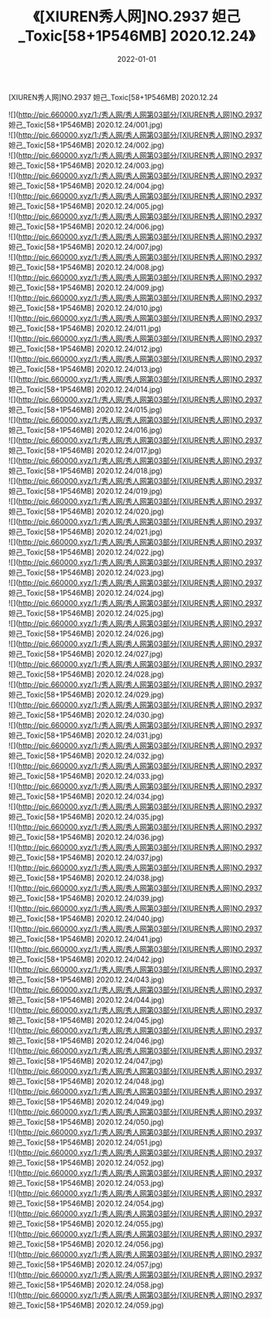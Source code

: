 ﻿---
layout: post
title:  《[XIUREN秀人网]NO.2937 妲己_Toxic[58+1P546MB] 2020.12.24》
date:   2022-01-01
img: http://pic.660000.xyz/1:/秀人网/秀人网第03部分/[XIUREN秀人网]NO.2937 妲己_Toxic[58+1P546MB] 2020.12.24/000.jpg
categories: [美女, 清纯, 唯美]
---

[XIUREN秀人网]NO.2937 妲己_Toxic[58+1P546MB] 2020.12.24

 ![](http://pic.660000.xyz/1:/秀人网/秀人网第03部分/[XIUREN秀人网]NO.2937 妲己_Toxic[58+1P546MB] 2020.12.24/001.jpg) <br>![](http://pic.660000.xyz/1:/秀人网/秀人网第03部分/[XIUREN秀人网]NO.2937 妲己_Toxic[58+1P546MB] 2020.12.24/002.jpg) <br>![](http://pic.660000.xyz/1:/秀人网/秀人网第03部分/[XIUREN秀人网]NO.2937 妲己_Toxic[58+1P546MB] 2020.12.24/003.jpg) <br>![](http://pic.660000.xyz/1:/秀人网/秀人网第03部分/[XIUREN秀人网]NO.2937 妲己_Toxic[58+1P546MB] 2020.12.24/004.jpg) <br>![](http://pic.660000.xyz/1:/秀人网/秀人网第03部分/[XIUREN秀人网]NO.2937 妲己_Toxic[58+1P546MB] 2020.12.24/005.jpg) <br>![](http://pic.660000.xyz/1:/秀人网/秀人网第03部分/[XIUREN秀人网]NO.2937 妲己_Toxic[58+1P546MB] 2020.12.24/006.jpg) <br>![](http://pic.660000.xyz/1:/秀人网/秀人网第03部分/[XIUREN秀人网]NO.2937 妲己_Toxic[58+1P546MB] 2020.12.24/007.jpg) <br>![](http://pic.660000.xyz/1:/秀人网/秀人网第03部分/[XIUREN秀人网]NO.2937 妲己_Toxic[58+1P546MB] 2020.12.24/008.jpg) <br>![](http://pic.660000.xyz/1:/秀人网/秀人网第03部分/[XIUREN秀人网]NO.2937 妲己_Toxic[58+1P546MB] 2020.12.24/009.jpg) <br>![](http://pic.660000.xyz/1:/秀人网/秀人网第03部分/[XIUREN秀人网]NO.2937 妲己_Toxic[58+1P546MB] 2020.12.24/010.jpg) <br>![](http://pic.660000.xyz/1:/秀人网/秀人网第03部分/[XIUREN秀人网]NO.2937 妲己_Toxic[58+1P546MB] 2020.12.24/011.jpg) <br>![](http://pic.660000.xyz/1:/秀人网/秀人网第03部分/[XIUREN秀人网]NO.2937 妲己_Toxic[58+1P546MB] 2020.12.24/012.jpg) <br>![](http://pic.660000.xyz/1:/秀人网/秀人网第03部分/[XIUREN秀人网]NO.2937 妲己_Toxic[58+1P546MB] 2020.12.24/013.jpg) <br>![](http://pic.660000.xyz/1:/秀人网/秀人网第03部分/[XIUREN秀人网]NO.2937 妲己_Toxic[58+1P546MB] 2020.12.24/014.jpg) <br>![](http://pic.660000.xyz/1:/秀人网/秀人网第03部分/[XIUREN秀人网]NO.2937 妲己_Toxic[58+1P546MB] 2020.12.24/015.jpg) <br>![](http://pic.660000.xyz/1:/秀人网/秀人网第03部分/[XIUREN秀人网]NO.2937 妲己_Toxic[58+1P546MB] 2020.12.24/016.jpg) <br>![](http://pic.660000.xyz/1:/秀人网/秀人网第03部分/[XIUREN秀人网]NO.2937 妲己_Toxic[58+1P546MB] 2020.12.24/017.jpg) <br>![](http://pic.660000.xyz/1:/秀人网/秀人网第03部分/[XIUREN秀人网]NO.2937 妲己_Toxic[58+1P546MB] 2020.12.24/018.jpg) <br>![](http://pic.660000.xyz/1:/秀人网/秀人网第03部分/[XIUREN秀人网]NO.2937 妲己_Toxic[58+1P546MB] 2020.12.24/019.jpg) <br>![](http://pic.660000.xyz/1:/秀人网/秀人网第03部分/[XIUREN秀人网]NO.2937 妲己_Toxic[58+1P546MB] 2020.12.24/020.jpg) <br>![](http://pic.660000.xyz/1:/秀人网/秀人网第03部分/[XIUREN秀人网]NO.2937 妲己_Toxic[58+1P546MB] 2020.12.24/021.jpg) <br>![](http://pic.660000.xyz/1:/秀人网/秀人网第03部分/[XIUREN秀人网]NO.2937 妲己_Toxic[58+1P546MB] 2020.12.24/022.jpg) <br>![](http://pic.660000.xyz/1:/秀人网/秀人网第03部分/[XIUREN秀人网]NO.2937 妲己_Toxic[58+1P546MB] 2020.12.24/023.jpg) <br>![](http://pic.660000.xyz/1:/秀人网/秀人网第03部分/[XIUREN秀人网]NO.2937 妲己_Toxic[58+1P546MB] 2020.12.24/024.jpg) <br>![](http://pic.660000.xyz/1:/秀人网/秀人网第03部分/[XIUREN秀人网]NO.2937 妲己_Toxic[58+1P546MB] 2020.12.24/025.jpg) <br>![](http://pic.660000.xyz/1:/秀人网/秀人网第03部分/[XIUREN秀人网]NO.2937 妲己_Toxic[58+1P546MB] 2020.12.24/026.jpg) <br>![](http://pic.660000.xyz/1:/秀人网/秀人网第03部分/[XIUREN秀人网]NO.2937 妲己_Toxic[58+1P546MB] 2020.12.24/027.jpg) <br>![](http://pic.660000.xyz/1:/秀人网/秀人网第03部分/[XIUREN秀人网]NO.2937 妲己_Toxic[58+1P546MB] 2020.12.24/028.jpg) <br>![](http://pic.660000.xyz/1:/秀人网/秀人网第03部分/[XIUREN秀人网]NO.2937 妲己_Toxic[58+1P546MB] 2020.12.24/029.jpg) <br>![](http://pic.660000.xyz/1:/秀人网/秀人网第03部分/[XIUREN秀人网]NO.2937 妲己_Toxic[58+1P546MB] 2020.12.24/030.jpg) <br>![](http://pic.660000.xyz/1:/秀人网/秀人网第03部分/[XIUREN秀人网]NO.2937 妲己_Toxic[58+1P546MB] 2020.12.24/031.jpg) <br>![](http://pic.660000.xyz/1:/秀人网/秀人网第03部分/[XIUREN秀人网]NO.2937 妲己_Toxic[58+1P546MB] 2020.12.24/032.jpg) <br>![](http://pic.660000.xyz/1:/秀人网/秀人网第03部分/[XIUREN秀人网]NO.2937 妲己_Toxic[58+1P546MB] 2020.12.24/033.jpg) <br>![](http://pic.660000.xyz/1:/秀人网/秀人网第03部分/[XIUREN秀人网]NO.2937 妲己_Toxic[58+1P546MB] 2020.12.24/034.jpg) <br>![](http://pic.660000.xyz/1:/秀人网/秀人网第03部分/[XIUREN秀人网]NO.2937 妲己_Toxic[58+1P546MB] 2020.12.24/035.jpg) <br>![](http://pic.660000.xyz/1:/秀人网/秀人网第03部分/[XIUREN秀人网]NO.2937 妲己_Toxic[58+1P546MB] 2020.12.24/036.jpg) <br>![](http://pic.660000.xyz/1:/秀人网/秀人网第03部分/[XIUREN秀人网]NO.2937 妲己_Toxic[58+1P546MB] 2020.12.24/037.jpg) <br>![](http://pic.660000.xyz/1:/秀人网/秀人网第03部分/[XIUREN秀人网]NO.2937 妲己_Toxic[58+1P546MB] 2020.12.24/038.jpg) <br>![](http://pic.660000.xyz/1:/秀人网/秀人网第03部分/[XIUREN秀人网]NO.2937 妲己_Toxic[58+1P546MB] 2020.12.24/039.jpg) <br>![](http://pic.660000.xyz/1:/秀人网/秀人网第03部分/[XIUREN秀人网]NO.2937 妲己_Toxic[58+1P546MB] 2020.12.24/040.jpg) <br>![](http://pic.660000.xyz/1:/秀人网/秀人网第03部分/[XIUREN秀人网]NO.2937 妲己_Toxic[58+1P546MB] 2020.12.24/041.jpg) <br>![](http://pic.660000.xyz/1:/秀人网/秀人网第03部分/[XIUREN秀人网]NO.2937 妲己_Toxic[58+1P546MB] 2020.12.24/042.jpg) <br>![](http://pic.660000.xyz/1:/秀人网/秀人网第03部分/[XIUREN秀人网]NO.2937 妲己_Toxic[58+1P546MB] 2020.12.24/043.jpg) <br>![](http://pic.660000.xyz/1:/秀人网/秀人网第03部分/[XIUREN秀人网]NO.2937 妲己_Toxic[58+1P546MB] 2020.12.24/044.jpg) <br>![](http://pic.660000.xyz/1:/秀人网/秀人网第03部分/[XIUREN秀人网]NO.2937 妲己_Toxic[58+1P546MB] 2020.12.24/045.jpg) <br>![](http://pic.660000.xyz/1:/秀人网/秀人网第03部分/[XIUREN秀人网]NO.2937 妲己_Toxic[58+1P546MB] 2020.12.24/046.jpg) <br>![](http://pic.660000.xyz/1:/秀人网/秀人网第03部分/[XIUREN秀人网]NO.2937 妲己_Toxic[58+1P546MB] 2020.12.24/047.jpg) <br>![](http://pic.660000.xyz/1:/秀人网/秀人网第03部分/[XIUREN秀人网]NO.2937 妲己_Toxic[58+1P546MB] 2020.12.24/048.jpg) <br>![](http://pic.660000.xyz/1:/秀人网/秀人网第03部分/[XIUREN秀人网]NO.2937 妲己_Toxic[58+1P546MB] 2020.12.24/049.jpg) <br>![](http://pic.660000.xyz/1:/秀人网/秀人网第03部分/[XIUREN秀人网]NO.2937 妲己_Toxic[58+1P546MB] 2020.12.24/050.jpg) <br>![](http://pic.660000.xyz/1:/秀人网/秀人网第03部分/[XIUREN秀人网]NO.2937 妲己_Toxic[58+1P546MB] 2020.12.24/051.jpg) <br>![](http://pic.660000.xyz/1:/秀人网/秀人网第03部分/[XIUREN秀人网]NO.2937 妲己_Toxic[58+1P546MB] 2020.12.24/052.jpg) <br>![](http://pic.660000.xyz/1:/秀人网/秀人网第03部分/[XIUREN秀人网]NO.2937 妲己_Toxic[58+1P546MB] 2020.12.24/053.jpg) <br>![](http://pic.660000.xyz/1:/秀人网/秀人网第03部分/[XIUREN秀人网]NO.2937 妲己_Toxic[58+1P546MB] 2020.12.24/054.jpg) <br>![](http://pic.660000.xyz/1:/秀人网/秀人网第03部分/[XIUREN秀人网]NO.2937 妲己_Toxic[58+1P546MB] 2020.12.24/055.jpg) <br>![](http://pic.660000.xyz/1:/秀人网/秀人网第03部分/[XIUREN秀人网]NO.2937 妲己_Toxic[58+1P546MB] 2020.12.24/056.jpg) <br>![](http://pic.660000.xyz/1:/秀人网/秀人网第03部分/[XIUREN秀人网]NO.2937 妲己_Toxic[58+1P546MB] 2020.12.24/057.jpg) <br>![](http://pic.660000.xyz/1:/秀人网/秀人网第03部分/[XIUREN秀人网]NO.2937 妲己_Toxic[58+1P546MB] 2020.12.24/058.jpg) <br>![](http://pic.660000.xyz/1:/秀人网/秀人网第03部分/[XIUREN秀人网]NO.2937 妲己_Toxic[58+1P546MB] 2020.12.24/059.jpg) <br>